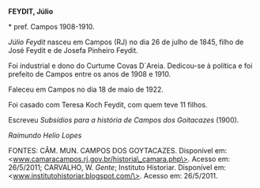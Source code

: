 **FEYDIT, Júlio**

\* pref. Campos 1908-1910.

*Júlio Feydit* nasceu em Campos (RJ) no dia 26 de julho de 1845, filho
de José Feydit e de Josefa Pinheiro Feydit.

Foi industrial e dono do Curtume Covas D\`Areia. Dedicou-se à política e
foi prefeito de Campos entre os anos de 1908 e 1910.

Faleceu em Campos no dia 18 de maio de 1922.

Foi casado com Teresa Koch Feydit, com quem teve 11 filhos.

Escreveu *Subsídios para a história de Campos dos Goitacazes* (1900).

*Raimundo Helio Lopes*

FONTES: CÂM. MUN. CAMPOS DOS GOYTACAZES. Disponível em:
\<www.camaracampos.rj.gov.br/historia\_camara.php\>. Acesso em:
26/5/2011; CARVALHO, W. *Gente*; Instituto Historiar. Disponível em:
\<www.institutohistoriar.blogspot.com/\>. Acesso em: 26/5/2011.
